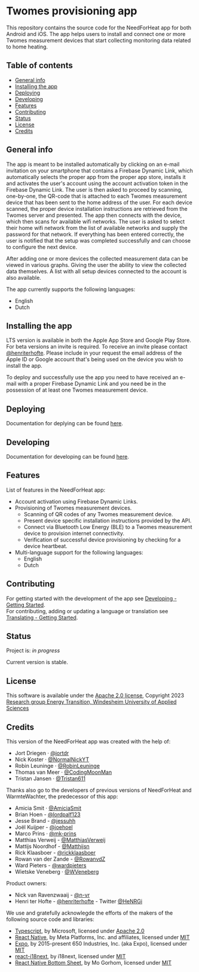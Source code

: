 # Twomes provisioning app<!-- omit in toc -->

This repository contains the source code for the NeedForHeat app for both Android and iOS. The app helps users to install and connect one or more Twomes measurement devices that start collecting monitoring data related to home heating.

## Table of contents<!-- omit in toc -->

- [General info](#general-info)
- [Installing the app](#installing-the-app)
- [Deploying](#deploying)
- [Developing](#developing)
- [Features](#features)
- [Contributing](#contributing)
- [Status](#status)
- [License](#license)
- [Credits](#credits)

## General info

The app is meant to be installed automatically by clicking on an e-mail invitation on your smartphone that contains a Firebase Dynamic Link, which automatically selects the proper app from the proper app store, installs it and activates the user's account using the account activation token in the Firebase Dynamic Link. The user is then asked to proceed by scanning, one-by-one, the QR-code that is attached to each Twomes measurement device that has been sent to the home address of the user. For each device scanned, the proper device installation instructions are retrieved from the Twomes server and presented. The app then connects with the device, which then scans for available wifi networks. The user is asked to select their home wifi network from the list of available networks and supply the password for that network. If everything has been entered correctly, the user is notified that the setup was completed successfully and can choose to configure the next device.

After adding one or more devices the collected measurement data can be viewed in various graphs. Giving the user the ability to view the collected data themselves. A list with all setup devices connected to the account is also available.

The app currently supports the following languages:

- English
- Dutch

## Installing the app

LTS version is available in both the Apple App Store and Google Play Store. For beta versions an invite is required. To receive an invite please contact [@henriterhofte](https://github.com/henriterhofte). Please include in your request the email address of the Apple ID or Google account that's being used on the device you wish to install the app.

To deploy and successfully use the app you need to have received an e-mail with a proper Firebase Dynamic Link and you need be in the possession of at least one Twomes measurement device.

## Deploying

Documentation for deplying can be found [here](/docs/store-update.md).

## Developing

Documentation for developing can be found [here](/docs/developing.md).

## Features

List of features in the NeedForHeat app:

- Account activation using Firebase Dynamic Links.
- Provisioning of Twomes measurement devices.
  - Scanning of QR codes of any Twomes measurement device.
  - Present device specific installation instructions provided by the API.
  - Connect via Bluetooth Low Energy (BLE) to a Twomes measurement device to provision internet connectivity.
  - Verification of successful device provisioning by checking for a device heartbeat.
- Multi-language support for the following languages:
  - English
  - Dutch

## Contributing

For getting started with the development of the app see [Developing - Getting Started](./docs/developing.md). \
For contributing, adding or updating a language or translation see [Translating - Getting Started](./docs/translating.md).

## Status

Project is: _in progress_

Current version is stable.

## License

This software is available under the [Apache 2.0 license](./LICENSE), Copyright 2023 [Research group Energy Transition, Windesheim University of Applied Sciences](https://windesheim.nl/energietransitie)

## Credits

This version of the NeedForHeat app was created with the help of:

* Jort Driegen · [@jortdr](https://github.com/jortdr)
* Nick Koster · [@NormalNickYT](https://github.com/NormalNickYT)
* Robin Leuninge · [@RobinLeuninge](https://github.com/orgs/energietransitie/people/RobinLeuninge)
* Thomas van Meer · [@CodingMoonMan](https://github.com/orgs/energietransitie/people/CodingMoonMan)
* Tristan Jansen · [@Tristan611](https://github.com/Tristan611)

Thanks also go to the developers of previous versions of NeedForHeat and WarmteWachter, the predecessor of this app:

* Amicia Smit · [@AmiciaSmit](https://github.com/AmiciaSmit)
* Brian Hoen - [@lordpalf123](https://github.com/lordpalf123)
* Jesse Brand - [@jessuhh](https://github.com/Jessuhh)
* Joël Kuijper - [@joehoel](https://github.com/Joehoel)
* Marco Prins · [@mk-prins](https://github.com/mk-prins)
* Matthias Verweij - [@MatthiasVerweij](https://github.com/MatthiasVerweij)
* Mattijs Noordhof - [@Matthijsn](https://github.com/Matthijsn)
* Rick Klaasboer - [@rickklaasboer](https://github.com/rickklaasboer)
* Rowan van der Zande - [@RowanvdZ](https://github.com/RowanvdZ)
* Ward Pieters - [@wardpieters](https://github.com/wardpieters)
* Wietske Veneberg · [@WVeneberg](https://github.com/WVeneberg)

Product owners:

- Nick van Ravenzwaaij - [@n-vr](https://github.com/n-vr)
- Henri ter Hofte - [@henriterhofte](https://github.com/henriterhofte) - Twitter [@HeNRGi](https://twitter.com/HeNRGi)

We use and gratefully acknowlegde the efforts of the makers of the following source code and libraries:

- [Typescript](https://github.com/microsoft/TypeScript), by Microsoft, licensed under [Apache 2.0](https://github.com/microsoft/TypeScript/blob/master/LICENSE.txt)
- [React Native](https://github.com/facebook/react-native), by Meta Platforms, Inc. and affiliates, licensed under [MIT](https://github.com/facebook/react/blob/master/LICENSE)
- [Expo](https://github.com/expo/expo), by 2015-present 650 Industries, Inc. (aka Expo), licensed under [MIT](https://github.com/expo/expo/blob/main/LICENSE)
- [react-i18next](https://github.com/i18next/react-i18next/tree/master), by i18next, licensed under [MIT](https://github.com/i18next/react-i18next/blob/master/LICENSE)
- [React Native Bottom Sheet](https://github.com/gorhom/react-native-bottom-sheet), by Mo Gorhom, licensed under [MIT](https://github.com/gorhom/react-native-bottom-sheet/blob/master/LICENSE)
